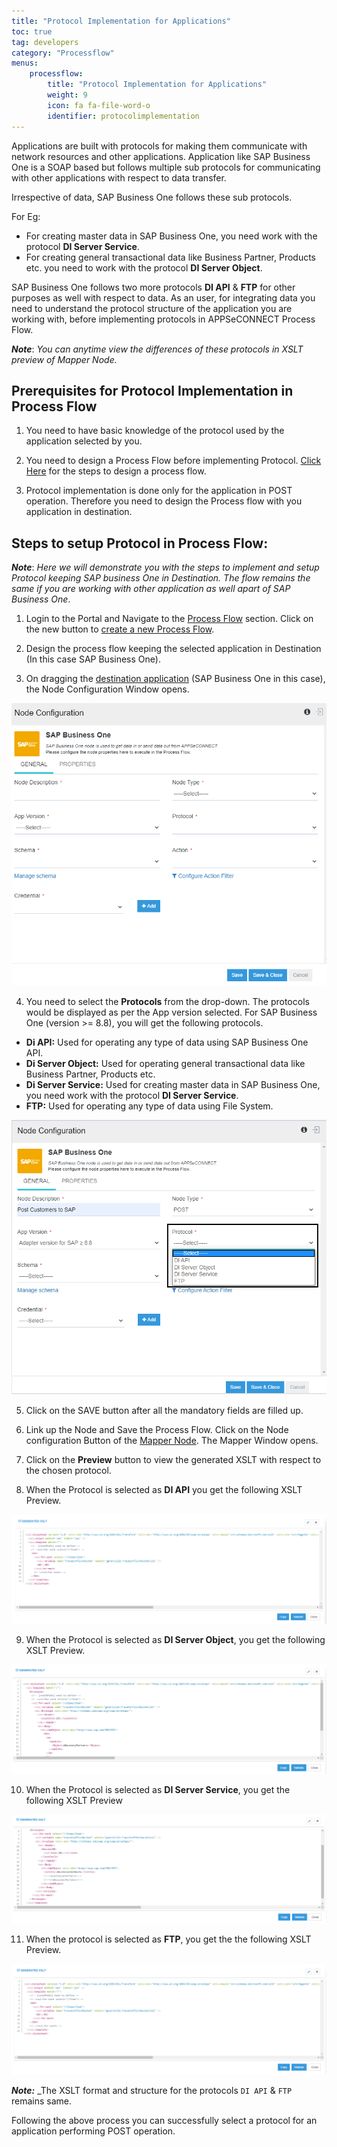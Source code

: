 ```yaml
---
title: "Protocol Implementation for Applications"
toc: true
tag: developers
category: "Processflow"
menus: 
    processflow:
        title: "Protocol Implementation for Applications"
        weight: 9
        icon: fa fa-file-word-o
        identifier: protocolimplementation
---
```

Applications are built with protocols for making them communicate with network resources and other applications. Application like SAP Business One is a SOAP based but follows multiple sub protocols for communicating with other applications with respect to data transfer. 

Irrespective of data, SAP Business One follows these sub protocols. 

For Eg: 

- For creating master data in SAP Business One, you need work with the protocol **DI Server Service**.
- For creating general transactional data like Business Partner, Products etc. you need to work with the protocol **DI Server Object**.

SAP Business One follows two more protocols **DI API** & **FTP** for other purposes as well with respect to data. As an user, for integrating data you need to understand the protocol structure of the application you are working with, before implementing protocols in APPSeCONNECT Process Flow.

**_Note_**: _You can anytime view the differences of these protocols in XSLT preview of Mapper Node._

## Prerequisites for Protocol Implementation in Process Flow

1. You need to have basic knowledge of the protocol used by the application selected by you.

2. You need to design a Process Flow before implementing Protocol. [Click Here](/processflow/creating-processflow/) for the steps to design a process flow. 

3. Protocol implementation is done only for the application in POST operation. Therefore you need to design the Process flow with you application in destination.

## Steps to setup Protocol in Process Flow:

**_Note_**: _Here we will demonstrate you with the steps to implement and setup Protocol keeping SAP business One in Destination. The flow remains the same if you are working with other application as well apart of SAP Business One_.

1. Login to the Portal and Navigate to the [Process Flow](/processflow/overview-of-processflow/) section. Click on the new button to [create a new Process Flow](/processflow/creating-processflow/).

2. Design the process flow keeping the selected application in Destination (In this case SAP Business One).

3. On dragging the [destination application](/processflow/working-with-POST/) (SAP Business One in this case), the Node Configuration Window opens. 

![protocol1](\staticfiles\processflow\media\protocol1.PNG)

4. You need to select the **Protocols** from the drop-down. The protocols would be displayed as per the App version selected. For SAP Business One (version >= 8.8), you will get the following protocols. 

- **Di API:** Used for operating any type of data using SAP Business One API.
- **Di Server Object:** Used for operating general transactional data like Business Partner, Products etc.
- **Di Server Service:** Used for creating master data in SAP Business One, you need work with the protocol **DI Server Service**.
- **FTP:** Used for operating any type of data using File System.

![protocol2](\staticfiles\processflow\media\protocol2.PNG)

5. Click on the SAVE button after all the mandatory fields are filled up. 

6. Link up the Node and Save the Process Flow. Click on the Node configuration Button of the [Mapper Node](/processflow/working-with-mapper/). The Mapper Window opens.

7. Click on the **Preview** button to view the generated XSLT with respect to the chosen protocol.

8. When the Protocol is selected as **DI API** you get the following XSLT Preview.

![protocol3](\staticfiles\processflow\media\protocol3.PNG)

9. When the Protocol is selected as **DI Server Object**, you get the following XSLT Preview.

![protocol4](\staticfiles\processflow\media\protocol4.PNG)

10. When the Protocol is selected as **DI Server Service**, you get the following XSLT Preview

![protocol5](\staticfiles\processflow\media\protocol5.PNG)

11. When the protocol is selected as **FTP**, you get the the following XSLT Preview.

![protocol6](\staticfiles\processflow\media\protocol6.PNG)

**_Note:_** _The XSLT format and structure for the protocols `DI API` & `FTP` remains same.

Following the above process you can successfully select a protocol for an application performing POST operation.

